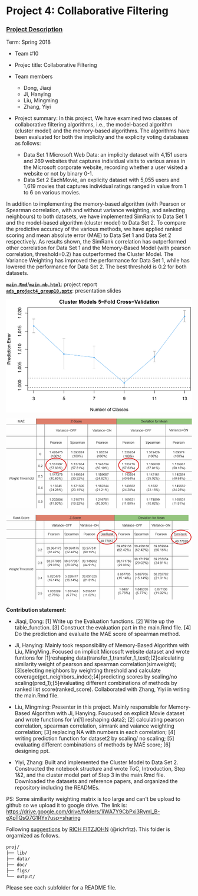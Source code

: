 
# Project 4: Collaborative Filtering

### [Project Description](doc/project4_desc.md)

Term: Spring 2018

+ Team #10
+ Projec title: Collaborative Filtering
+ Team members
	+ Dong, Jiaqi
	+ Ji, Hanying
	+ Liu, Mingming
	+ Zhang, Yiyi
+ Project summary: 
In this project, We have examined two classes of collaborative filtering algorithms, i.e., the model-based algorithm (cluster model) and the memory-based algorithms. The algorithms have been evaluated for both the implicity and the explicity voting databases as follows:

	+ Data Set 1 Microsoft Web Data: an implicity dataset with 4,151 users and 269 websites that captures individual visits to various areas in the Microsoft corporate website, recording whether a user visited a website or not by binary 0-1. 
	+ Data Set 2 EachMovie, an explicity dataset with 5,055 users and 1,619 movies that captures individual ratings ranged in value from 1 to 6 on various movies.  

In addition to implementing the memory-based algorithm (with Pearson or Spearman correlation, with and without variance weighting, and selecting neighbours) to both datasets, we have implemented SimRank to Data Set 1 and the model-based algorithm (cluster model) to Data Set 2. To compare the predictive accuracy of the various methods, we have applied ranked scoring and mean absolute error (MAE) to Data Set 1 and Data Set 2 respectively. As results shown, the SimRank correlation has outperformed other correlation for Data Set 1 and the Memory-Based Model (with pearson correlation, threshold=0.2) has outperformed the Cluster Model. The Variance Weighting has improved the performance for Data Set 1, while has lowered the performance for Data Set 2. The best threshold is 0.2 for both datasets.

[**`main.Rmd`**](doc/main.Rmd)/[**`main.nb.html`**](doc/main.nb.html): project report   
[**`ads_project4_group10.pptx`**](doc/ads_project4_group10.pptx): presentation slides    

![image](figs/3.png)

![image](figs/2.png)

![image](figs/1.png)

**Contribution statement**:  
+ Jiaqi, Dong: [1] Write up the Evaluation functions. [2] Write up the table_function. [3] Construct the evaluation part in the main.Rmd file. [4] Do the prediction and evaluate the MAE score of spearman method.  

+ Ji, Hanying: Mainly took responsibility of Memory-Based Algorithm with Liu, MingMing. Focused on implicit Microsoft website dataset and wrote funtions for [1]reshaping data(transfer_1,transfer_1_test);[2]calculating similarity weight of pearson and spearman correlation(simweight);[3]selecting neighbors by weighting threshold and calculate coverage(get_neighbors_index);[4]predicting scores by scaling/no scaling(pred_1);[5]evaluating different combinations of methods by ranked list score(ranked_score). Collaborated with Zhang, Yiyi in writing the main.Rmd file.  

+ Liu, Mingming: Presenter in this project. Mainly responsible for Memory-Based Algorithm with Ji, Hanying. Foucused on explicit Movie dataset and wrote functions for \n[1] reshaping data2; [2] calculating pearson correlation, spearman correlation, simrank and vaiance weighting correlation; [3] replacing NA with numbers in each correlation; [4] writing prediction function for dataset2 by scaling/ no scaling; [5] evaluating different combinations of methods by MAE score; [6] designing ppt.  

+ Yiyi, Zhang: Built and implemented the Cluster Model to Data Set 2. Constructed the notebook structure and wrote ToC, Introduction, Step 1&2, and the cluster model part of Step 3 in the main.Rmd file. Downloaded the datasets and reference papers, and organized the repository including the READMEs. 

 PS: Some similiarity weighting matrix is too large and can't be upload to github so we upload it to google drive. The link is:
 https://drive.google.com/drive/folders/1iWA7Y9CbPxi3Ryml_B-eXpTQsQ7G1RYx?usp=sharing
 
 Following [suggestions](http://nicercode.github.io/blog/2013-04-05-projects/) by [RICH FITZJOHN](http://nicercode.github.io/about/#Team) (@richfitz). This folder is orgarnized as follows.

```
proj/
├── lib/
├── data/
├── doc/
├── figs/
└── output/
```

Please see each subfolder for a README file.

